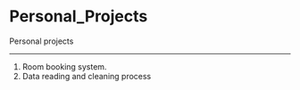 # Personal_Projects
Personal projects
__________________
1. Room booking system. 
2. Data reading and cleaning process
